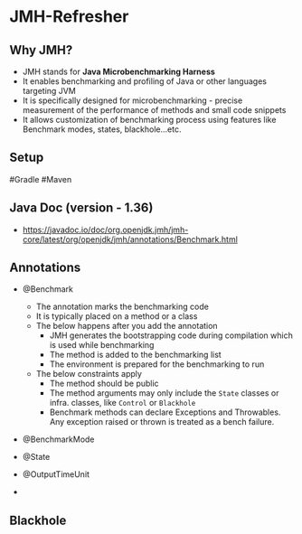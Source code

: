 # JMH-Refresher
## Why JMH?
- JMH stands for **Java Microbenchmarking Harness**
- It enables benchmarking and profiling of Java or other languages targeting JVM
- It is specifically designed for microbenchmarking - precise measurement of the performance of methods and small code snippets
- It allows customization of benchmarking process using features like Benchmark modes, states, blackhole...etc.

## Setup
#Gradle
#Maven

## Java Doc (version - 1.36)
- https://javadoc.io/doc/org.openjdk.jmh/jmh-core/latest/org/openjdk/jmh/annotations/Benchmark.html

## Annotations
- @Benchmark
    - The annotation marks the benchmarking code
    - It is typically placed on a method or a class
    - The below happens after you add the annotation
        - JMH generates the bootstrapping code during compilation which is used while benchmarking
        - The method is added to the benchmarking list
        - The environment is prepared for the benchmarking to run
    - The below constraints apply 
        - The method should be public
        - The method arguments may only include the `State` classes or infra. classes, like `Control` or `Blackhole`
        - Benchmark methods can declare Exceptions and Throwables. Any exception raised or thrown is treated as a bench failure.

- @BenchmarkMode
- @State
- @OutputTimeUnit
- 
## Blackhole


